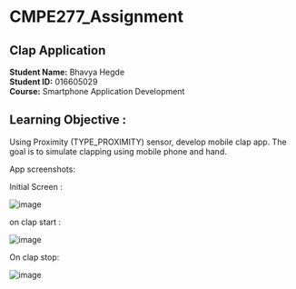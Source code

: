 
# CMPE277_Assignment 
## Clap Application
**Student Name:** Bhavya Hegde <br>
**Student ID:** 016605029 <br>
**Course:** Smartphone Application Development <br>
## Learning Objective : 
Using Proximity (TYPE_PROXIMITY) sensor, develop mobile clap app. The goal is to simulate clapping using mobile phone and hand. </br>

App screenshots:

Initial Screen :

![image](https://user-images.githubusercontent.com/85700971/230793543-5edf8d74-91bc-4f48-b411-0fff803d75f4.png)


on clap start :


![image](https://user-images.githubusercontent.com/85700971/230793548-09c75e52-b6ac-4287-8c47-95b57d0c99a5.png)

On clap stop:

![image](https://user-images.githubusercontent.com/85700971/230793554-d8b37f3f-cd2d-45e5-876c-2e24747064a2.png)


